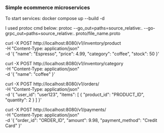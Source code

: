 ### Simple ecommerce microservices

To start services: 
docker compose up --build -d 

I used protoc cmd below:
protoc --go_out=paths=source_relative:. --go-grpc_out=paths=source_relative:. proto/file_name.proto




curl -X POST http://localhost:8080/v1/inventory/product \
  -H "Content-Type: application/json" \
  -d '{
    "name": "Espresso",
    "price": 4.99,
    "category": "coffee",
    "stock": 50
  }'
  
curl -X POST http://localhost:8080/v1/inventory/category \
  -H "Content-Type: application/json" \
  -d '{ "name": "coffee" }'

curl -X POST http://localhost:8080/v1/orders/ \
  -H "Content-Type: application/json" \
  -d '{
    "user_id": "user123",
    "items": [
      { "product_id": "PRODUCT_ID", "quantity": 2 }
    ]
  }'
  
curl -X POST http://localhost:8080/v1/payments/ \
  -H "Content-Type: application/json" \
  -d '{
    "order_id": "ORDER_ID",
    "amount": 9.98,
    "payment_method": "Credit Card"
  }'
